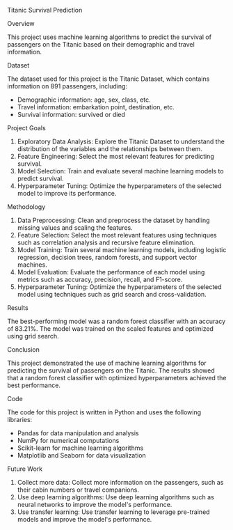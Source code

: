 
Titanic Survival Prediction

Overview

This project uses machine learning algorithms to predict the survival of passengers on the Titanic based on their demographic and travel information.

Dataset

The dataset used for this project is the Titanic Dataset, which contains information on 891 passengers, including:

- Demographic information: age, sex, class, etc.
- Travel information: embarkation point, destination, etc.
- Survival information: survived or died

Project Goals

1. Exploratory Data Analysis: Explore the Titanic Dataset to understand the distribution of the variables and the relationships between them.
2. Feature Engineering: Select the most relevant features for predicting survival.
3. Model Selection: Train and evaluate several machine learning models to predict survival.
4. Hyperparameter Tuning: Optimize the hyperparameters of the selected model to improve its performance.

Methodology

1. Data Preprocessing: Clean and preprocess the dataset by handling missing values and scaling the features.
2. Feature Selection: Select the most relevant features using techniques such as correlation analysis and recursive feature elimination.
3. Model Training: Train several machine learning models, including logistic regression, decision trees, random forests, and support vector machines.
4. Model Evaluation: Evaluate the performance of each model using metrics such as accuracy, precision, recall, and F1-score.
5. Hyperparameter Tuning: Optimize the hyperparameters of the selected model using techniques such as grid search and cross-validation.

Results

The best-performing model was a random forest classifier with an accuracy of 83.21%. The model was trained on the scaled features and optimized using grid search.

Conclusion

This project demonstrated the use of machine learning algorithms for predicting the survival of passengers on the Titanic. The results showed that a random forest classifier with optimized hyperparameters achieved the best performance.

Code

The code for this project is written in Python and uses the following libraries:

- Pandas for data manipulation and analysis
- NumPy for numerical computations
- Scikit-learn for machine learning algorithms
- Matplotlib and Seaborn for data visualization

Future Work

1. Collect more data: Collect more information on the passengers, such as their cabin numbers or travel companions.
2. Use deep learning algorithms: Use deep learning algorithms such as neural networks to improve the model's performance.
3. Use transfer learning: Use transfer learning to leverage pre-trained models and improve the model's performance.

